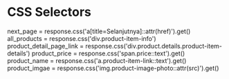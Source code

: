 # CSS Selectors

next_page = response.css('a[title=Selanjutnya]::attr(href)').get()
all_products = response.css('div.product-item-info')
product_detail_page_link = response.css('div.product.details.product-item-details')
product_price = response.css('span.price::text').get()
product_name = response.css('a.product-item-link::text').get()
product_imgae = response.css('img.product-image-photo::attr(src)').get()